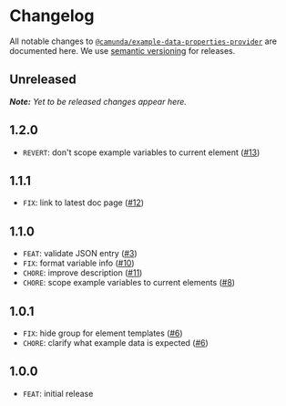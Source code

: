 # Changelog

All notable changes to [`@camunda/example-data-properties-provider`](https://github.com/camunda/example-data-properties-provider) are documented here. We use [semantic versioning](http://semver.org/) for releases.

## Unreleased

___Note:__ Yet to be released changes appear here._

## 1.2.0

* `REVERT`: don't scope example variables to current element ([#13](https://github.com/camunda/example-data-properties-provider/pull/13))

## 1.1.1

* `FIX`: link to latest doc page ([#12](https://github.com/camunda/example-data-properties-provider/pull/12))

## 1.1.0

* `FEAT`: validate JSON entry ([#3](https://github.com/camunda/example-data-properties-provider/issues/3))
* `FIX`: format variable info ([#10](https://github.com/camunda/example-data-properties-provider/pull/10))
* `CHORE`: improve description ([#11](https://github.com/camunda/example-data-properties-provider/pull/11))
* `CHORE`: scope example variables to current elements ([#8](https://github.com/camunda/example-data-properties-provider/pull/8)) 

## 1.0.1

* `FIX`: hide group for element templates ([#6](https://github.com/camunda/example-data-properties-provider/pull/6))
* `CHORE`: clarify what example data is expected ([#6](https://github.com/camunda/example-data-properties-provider/pull/6))

## 1.0.0

* `FEAT`: initial release
